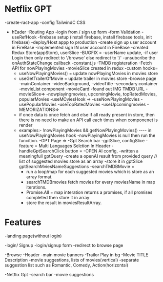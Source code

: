 <!-- Netflix GPT -->
# Netflix GPT
-create-ract-app 
-config TailwindC CSS
- hEader
-Routing App
-login from / sign up form
-form Validation
-useRefHook
-firebase setup (install firebase, install firebase tools, init firebase)
-deploy/Host appp to production
-create sign up user account in FireBase
-implemented sign IN user account in FireBase
-created Redux Store(appStore), userSlice
-BUGFIX = 
    -userName update,
    -if user Login then only redirect to '/browse' else redirect to '/'
-unsubcribe the onAuthStateChange callback
-constant.js
-TMDB registeration
-Fetch API for nowPlayingMovies
-movieSlice created in redux
-custom hooks=
    - useNowPlayingMovies() = update nowPlayingMovies in movies store
    - useGetTrailerOfMovie = update trailer in movies store
-browse page
    -mainContainer
        -videoBackground,
        -videoTitle
    -secondary container
        -movieList component
        -movieCard
        -found out IMG TMDB URL
-movieSlice=>
    -nowplayingmovies, upcomingMovie, topRatedMovies, popularMovies
-useMOviesHook =>
        -useNowPlayingMovies
        -usePopularMovies
        -useTopRatedMovies
        -useUpcomingmovies
-MEMORIZATIONS=>
    - if once data is once fetch and else if all ready present in store, then there is no need to make an API call    each times when componenet is render
    - examples:- !nowPlayingMovies && getNowPlayingMovies() ---- in useNowPlayingMovies hook
        -nowPlayingMovies is null then run the funcition.
-GPT Page =>
    -Gpt Search bar
    -gptSlice, configSlice
    -feature = Multi Languages Selction In Header
    -handleGptSearchClick button = 
        -OPEN AI config,
        -written a meaningfull gptQuery
        -create a openAI result from provided query // list of suggested movies store as an array
        -store it in gptSlice gptSearchMviesNameSuggestions
    -searchTMDBMovie =
        - run a loop/map for each suggested movies which is store as an array format.
        - searchTMDBmovies fetch movies for every moviesName in map iterations.
        - Promise.All = map interation returns a promises, if all promises completed then store it in array
        - store the result in moviesResultArray.


# Features
-landing page(without login)

-login/ Signup
    -login/signup form
    -redirect to browse page

-Browse
    -Header
    -main movie banners
        -Trailor Play in bg
        -Movie TITLE Description
    -movie suggestions, lists of movies(vertical)
        -separate suggestion list such as Romantic, Comedy, Action(horizontal)

-Netflix Gpt 
    -search bar
    -movie suggestions
